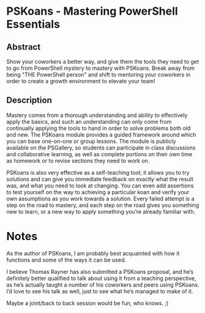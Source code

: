 # PSKoans - Mastering PowerShell Essentials

## Abstract

Show your coworkers a better way, and give them the tools they need to get to go from PowerShell mystery to mastery with PSKoans.
Break away from being "THE PowerShell person" and shift to mentoring your coworkers in order to create a growth environment to elevate your team!

## Description

Mastery comes from a thorough understanding and ability to effectively apply the basics, and such an understanding can only come from continually applying the tools to hand in order to solve problems both old and new.
The PSKoans module provides a guided framework around which you can base one-on-one or group lessons.
The module is publicly available on the PSGallery, so students can participate in class discussions and collaborative learning, as well as complete portions on their own time as homework or to revise sections they need to work on.

PSKoans is also very effective as a self-teaching tool; it allows you to try solutions and can give you immediate feedback on exactly what the result was, and what you need to look at changing.
You can even add assertions to test yourself on the way to achieving a particular koan and verify your own assumptions as you work towards a solution.
Every failed attempt is a step on the road to mastery, and each step on the road gives you something new to learn, or a new way to apply something you’re already familiar with.

# Notes

As the author of PSKoans, I am probably best acquainted with how it functions and some of the ways it can be used.

I believe Thomas Rayner has also submitted a PSKoans proposal, and he’s definitely better qualified to talk about using it from a teaching perspective, as he’s actually taught a number of his coworkers and peers using PSKoans.
I’d love to see his talk as well, just to see what he’s managed to make of it.

Maybe a joint/back to back session would be fun, who knows. ;)
